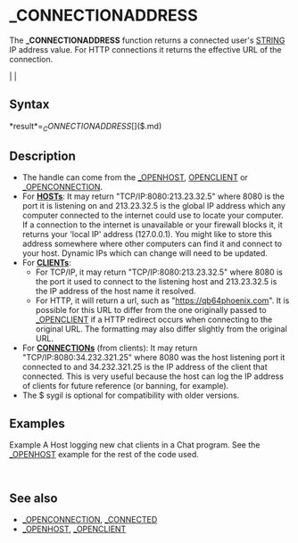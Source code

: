 # _CONNECTIONADDRESS

The **_CONNECTIONADDRESS** function returns a connected user's [STRING](STRING.md) IP address value. For HTTP connections it returns the effective URL of the connection.

  

|  |

## Syntax

*result$* = _CONNECTIONADDRESS[$]($.md)
  

## Description

* The handle can come from the [_OPENHOST](_OPENHOST.md), [OPENCLIENT](OPENCLIENT.md) or [_OPENCONNECTION](_OPENCONNECTION.md).
* For **[HOSTs](HOSTs.md)**: It may return "TCP/IP:8080:213.23.32.5" where 8080 is the port it is listening on and 213.23.32.5 is the global IP address which any computer connected to the internet could use to locate your computer. If a connection to the internet is unavailable or your firewall blocks it, it returns your 'local IP' address (127.0.0.1). You might like to store this address somewhere where other computers can find it and connect to your host. Dynamic IPs which can change will need to be updated.
* For **[CLIENTs](CLIENTs.md)**:
	+ For TCP/IP, it may return "TCP/IP:8080:213.23.32.5" where 8080 is the port it used to connect to the listening host and 213.23.32.5 is the IP address of the host name it resolved.
	+ For HTTP, it will return a url, such as "<https://qb64phoenix.com>". It is possible for this URL to differ from the one originally passed to [_OPENCLIENT](_OPENCLIENT.md) if a HTTP redirect occurs when connecting to the original URL. The formatting may also differ slightly from the original URL.
* For **[CONNECTIONs](CONNECTIONs.md)** (from clients): It may return "TCP/IP:8080:34.232.321.25" where 8080 was the host listening port it connected to and 34.232.321.25 is the IP address of the client that connected. This is very useful because the host can log the IP address of clients for future reference (or banning, for example).
* The $ sygil is optional for compatibility with older versions.

  

## Examples

Example
A Host logging new chat clients in a Chat program. See the [_OPENHOST](_OPENHOST.md) example for the rest of the code used.

``` f = [FREEFILE](FREEFILE.md) [OPEN](OPEN.md) "ChatLog.dat" [FOR](FOR.md) [APPEND](APPEND.md) [AS](AS.md) #f ' code at start of host section before DO loop.  newclient = [_OPENCONNECTION](_OPENCONNECTION.md)(host) ' receive any new client connection handles [IF](IF.md) newclient [THEN](THEN.md)     numclients = numclients + 1 ' increment index     Users(numclients) = newclient ' place handle into array     IP$ = _CONNECTIONADDRESS(newclient)     [PRINT](PRINT.md) IP$ + " has joined." ' displayed to Host only     [PRINT](PRINT.md) "PRINT (file statement)") #f, IP$, numclients ' print info to a log file     [PRINT](PRINT.md) "PRINT (file statement)") #Users(numclients), "Welcome!" ' from Host to new clients only [END IF](END IF.md)  
```

``` **Explanation**  The function returns the new client's IP address to the IP$ variable.  Prints the IP and the original login position to a log file. The  information can later be used by the host for reference  if necessary.  The host could set up a ban list too.  
```

  

## See also

* [_OPENCONNECTION](_OPENCONNECTION.md), [_CONNECTED](_CONNECTED.md)
* [_OPENHOST](_OPENHOST.md), [_OPENCLIENT](_OPENCLIENT.md)

  
